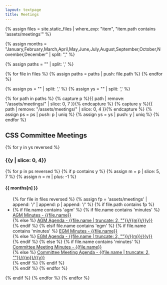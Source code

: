 ```yaml
---
layout: textpage
title: Meetings
---
```


<!-- PATH FORMAT:  assets/meetings/YYYY/MM/DD -->

{% assign files = site.static_files | where_exp: "item", "item.path contains 'assets/meetings'" %}

{% assign months = "January,February,March,April,May,June,July,August,September,October,November,December" | split: "," %}

{% assign paths = "" | split: ',' %}

{% for file in files %}
    {% assign paths = paths | push: file.path %}
{% endfor %}

{% assign ps = "" | split: ',' %}
{% assign ys = "" | split: ',' %}

{% for path in paths %}
    {% capture p %}{{ path | remove: "/assets/meetings/" | slice: 0, 7 }}{% endcapture %}
    {% capture y %}{{ path | remove: "/assets/meetings/" | slice: 0, 4 }}{% endcapture %}
    {% assign ps = ps | push: p | uniq %}
    {% assign ys = ys | push: y | uniq %}
{% endfor %}

<p>
<h2>CSS Committee Meetings</h2>
{% for y in ys reversed %}
    <h3>{{y | slice: 0, 4}}</h3>
    {% for p in ps reversed %}
        {% if p contains y %}
            {% assign m = p | slice: 5, 7 %}            
            {% assign n = m | plus: -1 %}
            <h4>{{ months[n] }}</h4>
            <ul>
            {% for file in files reversed %}
                {% assign fp = 'assets/meetings' | append: '/' | append: p | append: '/' %}
                {% if file.path contains fp %}
                    <li>
                    {% if file.name contains 'agm' %}
                        {% if file.name contains 'minutes' %}
                            <a href='{{file.path}}'>AGM Minutes - {{file.name}}</a><br>
                        {% else %}
                            <a href='{{file.path}}'>AGM Agenda - {{file.name | truncate: 2, ""}}/{{m}}/{{y}}</a><br>
                        {% endif %}
                    {% elsif file.name contains 'egm' %}
                        {% if file.name contains 'minutes' %}
                            <a href='{{file.path}}'>EGM Minutes - {{file.name}}</a><br>
                        {% else %}
                            <a href='{{file.path}}'>EGM Agenda - {{file.name | truncate: 2, ""}}/{{m}}/{{y}}</a><br>
                        {% endif %} 
                    {% else %}
                        {% if file.name contains 'minutes' %}
                            <a href='{{file.path}}'>Committee Meeting Minutes - {{file.name}}</a><br>
                        {% else %}
                            <a href='{{file.path}}'>Committee Meeting Agenda - {{file.name | truncate: 2, ""}}/{{m}}/{{y}}</a><br>
                        {% endif %}
                    {% endif %}
                    </li>
                {% endif %}
            {% endfor %}
            </ul>
        {% endif %}
    {% endfor %}
{% endfor %}
</p>

